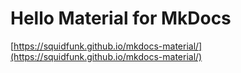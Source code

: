 # Hello Material for MkDocs

[https://squidfunk.github.io/mkdocs-material/](https://squidfunk.github.io/mkdocs-material/)

